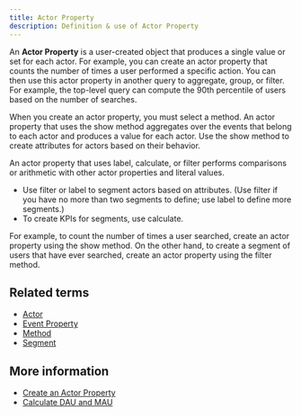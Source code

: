 ```yaml
---
title: Actor Property
description: Definition & use of Actor Property
---
```


An **Actor Property** is a user-created object that produces a single value or set for each actor. For example, you can create an actor property that counts the number of times a user performed a specific action. You can then use this actor property in another query to aggregate, group, or filter. For example, the top-level query can compute the 90th percentile of users based on the number of searches.

When you create an actor property, you must select a method. An actor property that uses the show method aggregates over the events that belong to each actor and produces a value for each actor. Use the show method to create attributes for actors based on their behavior.

An actor property that uses label, calculate, or filter performs comparisons or arithmetic with other actor properties and literal values.

- Use filter or label to segment actors based on attributes. (Use filter if you have no more than two segments to define; use label to define more segments.)
- To create KPIs for segments, use calculate.

For example, to count the number of times a user searched, create an actor property using the show method. On the other hand, to create a segment of users that have ever searched, create an actor property using the filter method.

## Related terms

- [Actor](../actor)
- [Event Property](../event-property)
- [Method](../method)
- [Segment](../segment)

## More information

- [Create an Actor Property](/measure_iq/measure-tutorials/create-an-actor-property/)
- [Calculate DAU and MAU](/measure_iq/measure-tutorials/work-with-queries/calculate-dau-and-mau/)
